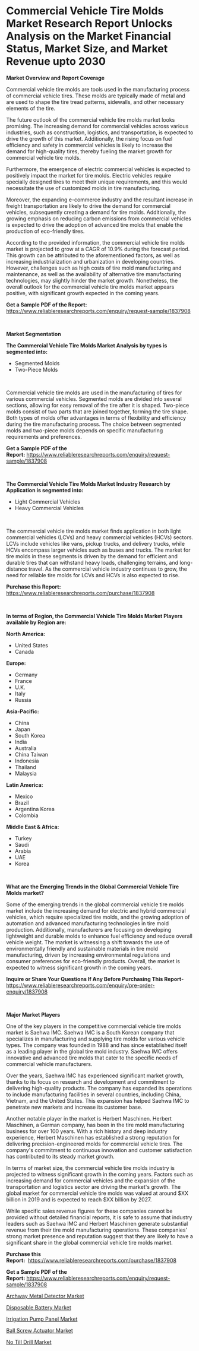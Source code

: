 <p><h1>Commercial Vehicle Tire Molds Market Research Report Unlocks Analysis on the Market Financial Status, Market Size, and Market Revenue upto 2030</h1></p><p><strong>Market Overview and Report Coverage</strong></p>
<p><p>Commercial vehicle tire molds are tools used in the manufacturing process of commercial vehicle tires. These molds are typically made of metal and are used to shape the tire tread patterns, sidewalls, and other necessary elements of the tire.</p><p>The future outlook of the commercial vehicle tire molds market looks promising. The increasing demand for commercial vehicles across various industries, such as construction, logistics, and transportation, is expected to drive the growth of this market. Additionally, the rising focus on fuel efficiency and safety in commercial vehicles is likely to increase the demand for high-quality tires, thereby fueling the market growth for commercial vehicle tire molds.</p><p>Furthermore, the emergence of electric commercial vehicles is expected to positively impact the market for tire molds. Electric vehicles require specially designed tires to meet their unique requirements, and this would necessitate the use of customized molds in tire manufacturing.</p><p>Moreover, the expanding e-commerce industry and the resultant increase in freight transportation are likely to drive the demand for commercial vehicles, subsequently creating a demand for tire molds. Additionally, the growing emphasis on reducing carbon emissions from commercial vehicles is expected to drive the adoption of advanced tire molds that enable the production of eco-friendly tires.</p><p>According to the provided information, the commercial vehicle tire molds market is projected to grow at a CAGR of 10.9% during the forecast period. This growth can be attributed to the aforementioned factors, as well as increasing industrialization and urbanization in developing countries. However, challenges such as high costs of tire mold manufacturing and maintenance, as well as the availability of alternative tire manufacturing technologies, may slightly hinder the market growth. Nonetheless, the overall outlook for the commercial vehicle tire molds market appears positive, with significant growth expected in the coming years.</p></p>
<p><strong>Get a Sample PDF of the Report:</strong> <a href="https://www.reliableresearchreports.com/enquiry/request-sample/1837908">https://www.reliableresearchreports.com/enquiry/request-sample/1837908</a></p>
<p>&nbsp;</p>
<p><strong>Market Segmentation</strong></p>
<p><strong>The Commercial Vehicle Tire Molds Market Analysis by types is segmented into:</strong></p>
<p><ul><li>Segmented Molds</li><li>Two-Piece Molds</li></ul></p>
<p>&nbsp;</p>
<p><p>Commercial vehicle tire molds are used in the manufacturing of tires for various commercial vehicles. Segmented molds are divided into several sections, allowing for easy removal of the tire after it is shaped. Two-piece molds consist of two parts that are joined together, forming the tire shape. Both types of molds offer advantages in terms of flexibility and efficiency during the tire manufacturing process. The choice between segmented molds and two-piece molds depends on specific manufacturing requirements and preferences.</p></p>
<p><strong>Get a Sample PDF of the Report:</strong>&nbsp;<a href="https://www.reliableresearchreports.com/enquiry/request-sample/1837908">https://www.reliableresearchreports.com/enquiry/request-sample/1837908</a></p>
<p>&nbsp;</p>
<p><strong>The Commercial Vehicle Tire Molds Market Industry Research by Application is segmented into:</strong></p>
<p><ul><li>Light Commercial Vehicles</li><li>Heavy Commercial Vehicles</li></ul></p>
<p>&nbsp;</p>
<p><p>The commercial vehicle tire molds market finds application in both light commercial vehicles (LCVs) and heavy commercial vehicles (HCVs) sectors. LCVs include vehicles like vans, pickup trucks, and delivery trucks, while HCVs encompass larger vehicles such as buses and trucks. The market for tire molds in these segments is driven by the demand for efficient and durable tires that can withstand heavy loads, challenging terrains, and long-distance travel. As the commercial vehicle industry continues to grow, the need for reliable tire molds for LCVs and HCVs is also expected to rise.</p></p>
<p><strong>Purchase this Report:</strong>&nbsp; <a href="https://www.reliableresearchreports.com/purchase/1837908">https://www.reliableresearchreports.com/purchase/1837908</a></p>
<p>&nbsp;</p>
<p><strong>In terms of Region, the Commercial Vehicle Tire Molds Market Players available by Region are:</strong></p>
<p>
    <p> <strong> North America: </strong>
        <ul>
            <li>United States</li>
            <li>Canada</li>
        </ul>
        </p> 
    <p> <strong> Europe: </strong>
        <ul>
            <li>Germany</li>
            <li>France</li>
            <li>U.K.</li>
            <li>Italy</li>
            <li>Russia</li>
        </ul>
        </p> 
    <p> <strong> Asia-Pacific: </strong>
        <ul>
            <li>China</li>
            <li>Japan</li>
            <li>South Korea</li>
            <li>India</li>
            <li>Australia</li>
            <li>China Taiwan</li>
            <li>Indonesia</li>
            <li>Thailand</li>
            <li>Malaysia</li>
        </ul>
        </p> 
    <p> <strong> Latin America: </strong>
        <ul>
            <li>Mexico</li>
            <li>Brazil</li>
            <li>Argentina Korea</li>
            <li>Colombia</li>
        </ul>
        </p> 
    <p> <strong> Middle East & Africa: </strong>
        <ul>
            <li>Turkey</li>
            <li>Saudi</li>
            <li>Arabia</li>
            <li>UAE</li>
            <li>Korea</li>
        </ul>
    </p>
    </p>
<p>&nbsp;</p>
<p><strong>What are the Emerging Trends in the Global Commercial Vehicle Tire Molds market?</strong></p>
<p><p>Some of the emerging trends in the global commercial vehicle tire molds market include the increasing demand for electric and hybrid commercial vehicles, which require specialized tire molds, and the growing adoption of automation and advanced manufacturing technologies in tire mold production. Additionally, manufacturers are focusing on developing lightweight and durable molds to enhance fuel efficiency and reduce overall vehicle weight. The market is witnessing a shift towards the use of environmentally friendly and sustainable materials in tire mold manufacturing, driven by increasing environmental regulations and consumer preferences for eco-friendly products. Overall, the market is expected to witness significant growth in the coming years.</p></p>
<p><strong>Inquire or Share Your Questions If Any Before Purchasing This Report</strong>- <a href="https://www.reliableresearchreports.com/enquiry/pre-order-enquiry/1837908">https://www.reliableresearchreports.com/enquiry/pre-order-enquiry/1837908</a></p>
<p>&nbsp;</p>
<p><strong>Major Market Players</strong></p>
<p><p>One of the key players in the competitive commercial vehicle tire molds market is Saehwa IMC. Saehwa IMC is a South Korean company that specializes in manufacturing and supplying tire molds for various vehicle types. The company was founded in 1988 and has since established itself as a leading player in the global tire mold industry. Saehwa IMC offers innovative and advanced tire molds that cater to the specific needs of commercial vehicle manufacturers.</p><p>Over the years, Saehwa IMC has experienced significant market growth, thanks to its focus on research and development and commitment to delivering high-quality products. The company has expanded its operations to include manufacturing facilities in several countries, including China, Vietnam, and the United States. This expansion has helped Saehwa IMC to penetrate new markets and increase its customer base.</p><p>Another notable player in the market is Herbert Maschinen. Herbert Maschinen, a German company, has been in the tire mold manufacturing business for over 100 years. With a rich history and deep industry experience, Herbert Maschinen has established a strong reputation for delivering precision-engineered molds for commercial vehicle tires. The company's commitment to continuous innovation and customer satisfaction has contributed to its steady market growth.</p><p>In terms of market size, the commercial vehicle tire molds industry is projected to witness significant growth in the coming years. Factors such as increasing demand for commercial vehicles and the expansion of the transportation and logistics sector are driving the market's growth. The global market for commercial vehicle tire molds was valued at around $XX billion in 2019 and is expected to reach $XX billion by 2027.</p><p>While specific sales revenue figures for these companies cannot be provided without detailed financial reports, it is safe to assume that industry leaders such as Saehwa IMC and Herbert Maschinen generate substantial revenue from their tire mold manufacturing operations. These companies' strong market presence and reputation suggest that they are likely to have a significant share in the global commercial vehicle tire molds market.</p></p>
<p><strong>Purchase this Report:</strong>&nbsp;&nbsp;<a href="https://www.reliableresearchreports.com/purchase/1837908">https://www.reliableresearchreports.com/purchase/1837908</a></p>
<p></p>
<p><strong>Get a Sample PDF of the Report:</strong>&nbsp;<a href="https://www.reliableresearchreports.com/enquiry/request-sample/1837908">https://www.reliableresearchreports.com/enquiry/request-sample/1837908</a></p>
<p><p><a href="https://medium.com/@anmolreportprime/archway-metal-detector-market-outlook-industry-overview-and-forecast-2023-to-2030-611191efba02">Archway Metal Detector Market</a></p><p><a href="https://medium.com/@danesanford_55006/disposable-battery-market-research-report-its-history-and-forecast-2023-to-2030-7ac872ff4260">Disposable Battery Market</a></p><p><a href="https://www.linkedin.com/pulse/decoding-irrigation-pump-panel-market-deep-dive-latest-dohke/">Irrigation Pump Panel Market</a></p><p><a href="https://www.linkedin.com/pulse/ball-screw-actuator-market-research-report-unlocks-analysis-1vwae/">Ball Screw Actuator Market</a></p><p><a href="https://www.linkedin.com/pulse/till-drill-market-size-share-amp-trends-analysis-report-application-yar3e/">No Till Drill Market</a></p></p>